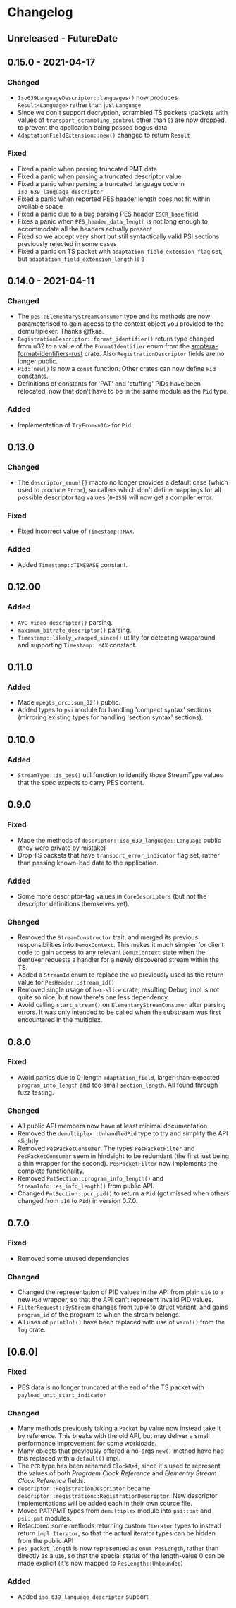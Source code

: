 # Changelog

<!-- next-header -->

## Unreleased - FutureDate

## 0.15.0 - 2021-04-17

### Changed
 - `Iso639LanguageDescriptor::languages()` now produces `Result<Language>` rather than just `Language`
 - Since we don't support decryption, scrambled TS packets (packets with values of `transport_scrambling_control` other
   than `0`) are now dropped, to prevent the application being passed bogus data
 - `AdaptationFieldExtension::new()`  changed to return `Result`

### Fixed
 - Fixed a panic when parsing truncated PMT data
 - Fixed a panic when parsing a truncated descriptor value
 - Fixed a panic when parsing a truncated language code in `iso_639_language_descriptor`
 - Fixed a panic when reported PES header length does not fit within available space
 - Fixed a panic due to a bug parsing PES header `ESCR_base` field
 - Fixes a panic when `PES_header_data_length` is not long enough to accommodate all the headers actually present
 - Fixed so we accept very short but still syntactically valid PSI sections previously rejected in some cases
 - Fixed a panic on TS packet with `adaptation_field_extension_flag` set, but `adaptation_field_extension_length` is `0`

## 0.14.0 - 2021-04-11
### Changed
 - The `pes::ElementaryStreamConsumer` type and its methods are now parameterised to gain access to the context object
   you provided to the demultiplexer.  Thanks @fkaa.
 - `RegistrationDescriptor::format_identifier()` return type changed from u32 to a value of the `FormatIdentifier` enum
   from the [smptera-format-identifiers-rust](https://crates.io/crates/smptera-format-identifiers-rust) crate.  Also
   `RegistrationDescriptor` fields are no longer public.
 - `Pid::new()` is now a `const` function.  Other crates can now define `Pid` constants.
 - Definitions of constants for 'PAT' and 'stuffing' PIDs have been relocated, now that don't have to be in the same
   module as the `Pid` type.

### Added
 - Implementation of `TryFrom<u16>` for `Pid`

## 0.13.0
### Changed
 - The `descriptor_enum!{}` macro no longer provides a default case (which used to produce `Error`), so callers which don't define
   mappings for all possible descriptor tag values (`0`-`255`) will now get a compiler error.
### Fixed
 - Fixed incorrect value of `Timestamp::MAX`.
### Added
 - Added `Timestamp::TIMEBASE` constant.

## 0.12.00
### Added
 - `AVC_video_descriptor()` parsing.
 - `maximum_bitrate_descriptor()` parsing.
 - `Timestamp::likely_wrapped_since()` utility for detecting wraparound, and supporting `Timestamp::MAX` constant.

## 0.11.0
### Added
 - Made `mpegts_crc::sum_32()` public.
 - Added types to `psi` module for handling 'compact syntax' sections (mirroring existing types for handling 'section
   syntax' sections).

## 0.10.0
### Added
 - `StreamType::is_pes()` util function to identify those StreamType values that the spec expects to carry PES content.

## 0.9.0
### Fixed
 - Made the methods of `descriptor::iso_639_language::Language` public (they were private by mistake)
 - Drop TS packets that have `transport_error_indicator` flag set, rather than passing known-bad data to the
   application.

### Added
 - Some more descriptor-tag values in `CoreDescriptors` (but not the descriptor definitions themselves yet).

### Changed
 - Removed the `StreamConstructor` trait, and merged its previous responsibilities into `DemuxContext`.  This makes it
   much simpler for client code to gain access to any relevant `DemuxContext` state when the demuxer requests a handler
   for a newly discovered stream within the TS.
 - Added a `StreamId` enum to replace the `u8` previously used as the return value for `PesHeader::stream_id()`
 - Removed single usage of `hex-slice` crate; resulting Debug impl is not quite so nice, but now there's one less
   dependency.
 - Avoid calling `start_stream()` on `ElementaryStreamConsumer` after parsing errors.  It was only intended to be
   called when the substream was first encountered in the multiplex.

## 0.8.0
### Fixed
 - Avoid panics due to 0-length `adaptation_field`, larger-than-expected `program_info_length` and too small
   `section_length`.  All found through fuzz testing.

### Changed
 - All public API members now have at least minimal documentation
 - Removed the `demultiplex::UnhandledPid` type to try and simplify the API slightly.
 - Removed `PesPacketConsumer`.  The types `PesPacketFilter` and `PesPacketConsumer` seem in hindsight to be redundant
   (the first just being a thin wrapper for the second).  `PesPacketFilter` now implements the complete functionality.
 - Removed `PmtSection::program_info_length()` and `StreamInfo::es_info_length()` from public API.
 - Changed `PmtSection::pcr_pid()` to return a `Pid` (got missed when others changed from `u16` to `Pid`) in version
   0.7.0.

## 0.7.0
### Fixed
 - Removed some unused dependencies

### Changed
 - Changed the representation of PID values in the API from plain `u16` to a new `Pid` wrapper,
   so that the API can't represent invalid PID values.
 - `FilterRequest::ByStream` changes from tuple to struct variant, and gains `program_id` of the
   program to which the stream belongs.
 - All uses of `println!()` have been replaced with use of `warn!()` from the `log` crate.

## [0.6.0]
### Fixed
 - PES data is no longer truncated at the end of the TS packet with
   `payload_unit_start_indicator`

### Changed
 - Many methods previously taking a `Packet` by value now instead take it by reference.  This breaks with the old API,
   but may deliver a small performance improvement for some workloads.
 - Many objects that previously offered a no-args `new()` method have had this replaced with a `default()` impl.
 - The `PCR` type has been renamed `ClockRef`, since it's used to represent the values of both
  _Prograem Clock Reference_ and _Elementry Stream Clock Reference_ fields.
 - `descriptor::RegistrationDescriptor` became `descriptor::registration::RegistrationDescriptor`.
   New descriptor implementations will be added each in their own source file.
 - Moved PAT/PMT types from `demultiplex` module into `psi::pat` and `psi::pmt` modules.
 - Refactored some methods returning custom `Iterator` types to instead return `impl Iterator`, so that the
   actual iterator types can be hidden from the public API
 - `pes_packet_length` is now represented as `enum PesLength`, rather than
   directly as a `u16`, so that the special status of the length-value 0 can be
   made explicit (it's now mapped to `PesLength::Unbounded`)

### Added

 - Added `iso_639_language_descriptor` support
